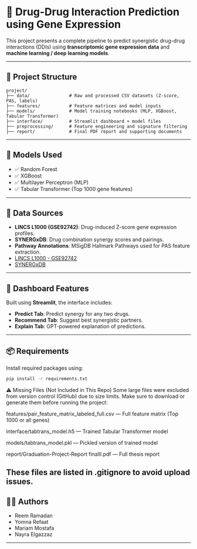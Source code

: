 # 💊 Drug-Drug Interaction Prediction using Gene Expression

This project presents a complete pipeline to predict synergistic drug-drug interactions (DDIs) using **transcriptomic gene expression data** and **machine learning / deep learning models**.

---

## 📁 Project Structure

```
project/
├── data/               # Raw and processed CSV datasets (Z-score, PAS, labels)
├── features/           # Feature matrices and model inputs
├── models/             # Model training notebooks (MLP, XGBoost, Tabular Transformer)
├── interface/          # Streamlit dashboard + model files
├── preprocessing/      # Feature engineering and signature filtering
├── report/             # Final PDF report and supporting documents
```

---

## 🧠 Models Used

- ✅ Random Forest
- ✅ XGBoost
- ✅ Multilayer Perceptron (MLP)
- ✅ Tabular Transformer (Top 1000 gene features)

---

## 🔬 Data Sources

- **LINCS L1000 (GSE92742)**: Drug-induced Z-score gene expression profiles.
- **SYNERGxDB**: Drug combination synergy scores and pairings.
- **Pathway Annotations**: MSigDB Hallmark Pathways used for PAS feature extraction.
- [LINCS L1000 - GSE92742](https://www.ncbi.nlm.nih.gov/geo/query/acc.cgi?acc=GSE92742)
- [SYNERGxDB](https://doi.org/10.5281/zenodo.3823346)

---

## 🚀 Dashboard Features

Built using **Streamlit**, the interface includes:
- **Predict Tab**: Predict synergy for any two drugs.
- **Recommend Tab**: Suggest best synergistic partners.
- **Explain Tab**: GPT-powered explanation of predictions.

---

## 📦 Requirements

Install required packages using:

```bash
pip install -r requirements.txt
```
⚠️ Missing Files (Not Included in This Repo)
Some large files were excluded from version control (GitHub) due to size limits. Make sure to download or generate them before running the project:

features/pair_feature_matrix_labeled_full.csv — Full feature matrix (Top 1000 or all genes)

interface/tabtrans_model.h5 — Trained Tabular Transformer model

models/tabtrans_model.pkl — Pickled version of trained model

report/Graduation-Project-Report finalll.pdf — Full thesis report

These files are listed in .gitignore to avoid upload issues.
---

## 👩‍🔬 Authors

- Reem Ramadan
- Yomna Refaat
- Mariam Mostafa
- Nayra Elgazzaz
---
